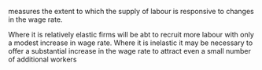 measures the extent to which the supply of labour is responsive to changes in the wage rate.

Where it is relatively elastic firms will be abt to recruit more labour with only a modest increase in wage rate.
Where it is inelastic it may be necessary to offer a substantial increase in the wage rate to attract even a small number of additional workers
